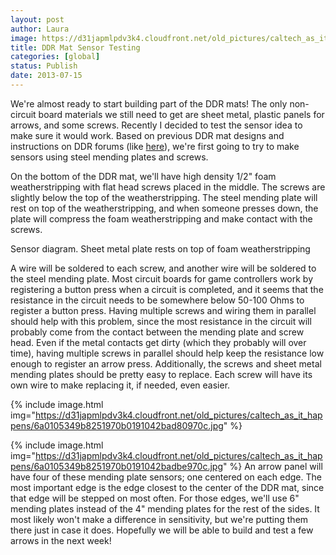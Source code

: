 ```yaml
---
layout: post
author: Laura
image: https://d31japmlpdv3k4.cloudfront.net/old_pictures/caltech_as_it_happens/6a0105349b8251970b01901e358778970b.png
title: DDR Mat Sensor Testing 
categories: [global]
status: Publish
date: 2013-07-15
---
```


We're almost ready to start building part of the DDR mats! The only non-circuit board materials we still need to get are sheet metal, plastic panels for arrows, and some screws. Recently I decided to test the sensor idea to make sure it would work. Based on previous DDR mat designs and instructions on DDR forums (like <a href="https://zenius-i-vanisher.com/v5.2/viewthread.php?threadid=3350&amp;page=1" target="_blank">here</a>), we're first going to try to make sensors using steel mending plates and screws.

On the bottom of the DDR mat, we'll have high density 1/2" foam weatherstripping with flat head screws placed in the middle. The screws are slightly below the top of the weatherstripping. The steel mending plate will rest on top of the weatherstripping, and when someone presses down, the plate will compress the foam weatherstripping and make contact with the screws. 

<div class="photo-caption caption-xid-6a0105349b8251970b01901e358778970b" id="caption-xid-6a0105349b8251970b01901e358778970b">Sensor diagram. Sheet metal plate rests on top of foam weatherstripping

A wire will be soldered to each screw, and another wire will be soldered to the steel mending plate. Most circuit boards for game controllers work by registering a button press when a circuit is completed, and it seems that the resistance in the circuit needs to be somewhere below 50-100 Ohms to register a button press. Having multiple screws and wiring them in parallel should help with this problem, since the most resistance in the circuit will probably come from the contact between the mending plate and screw head. Even if the metal contacts get dirty (which they probably will over time), having multiple screws in parallel should help keep the resistance low enough to register an arrow press. Additionally, the screws and sheet metal mending 
plates should be pretty easy to replace. Each screw will have its own wire to make replacing it, if needed, even easier.


{% include image.html img="https://d31japmlpdv3k4.cloudfront.net/old_pictures/caltech_as_it_happens/6a0105349b8251970b0191042bad80970c.jpg" %}

{% include image.html img="https://d31japmlpdv3k4.cloudfront.net/old_pictures/caltech_as_it_happens/6a0105349b8251970b0191042badbe970c.jpg" %}
An arrow panel will have four of these mending plate sensors; one centered on each edge. The most important edge is the edge closest to the center of the DDR mat, since that edge will be stepped on most often. For those edges, we'll use 6" mending plates instead of the 4" mending plates for the rest of the sides. It most likely won't make a difference in sensitivity, but we're putting them there just in case it does. Hopefully we will be able to build and test a few arrows in the next week!
